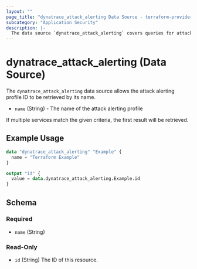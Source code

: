 ```yaml
---
layout: ""
page_title: "dynatrace_attack_alerting Data Source - terraform-provider-dynatrace"
subcategory: "Application Security"
description: |-
  The data source `dynatrace_attack_alerting` covers queries for attack alerting profiles
---
```


# dynatrace_attack_alerting (Data Source)

The `dynatrace_attack_alerting` data source allows the attack alerting profile ID to be retrieved by its name.

- `name` (String) - The name of the attack alerting profile

If multiple services match the given criteria, the first result will be retrieved.

## Example Usage

```terraform
data "dynatrace_attack_alerting" "Example" {
  name = "Terraform Example"
}

output "id" {
  value = data.dynatrace_attack_alerting.Example.id
}

```

<!-- schema generated by tfplugindocs -->
## Schema

### Required

- `name` (String)

### Read-Only

- `id` (String) The ID of this resource.